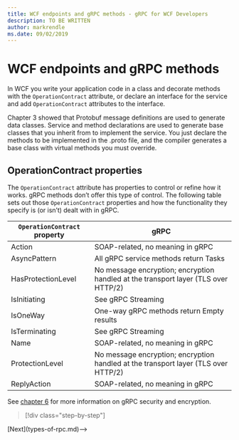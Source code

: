 ```yaml
---
title: WCF endpoints and gRPC methods - gRPC for WCF Developers
description: TO BE WRITTEN
author: markrendle
ms.date: 09/02/2019
---
```


# WCF endpoints and gRPC methods

In WCF you write your application code in a class and decorate methods with the `OperationContract` attribute, or declare an interface for the service and add `OperationContract` attributes to the interface.

Chapter 3 showed that Protobuf message definitions are used to generate data classes. Service and method declarations are used to generate base classes that you inherit from to implement the service. You just declare the methods to be implemented in the .proto file, and the compiler generates a base class with virtual methods you must override.

## OperationContract properties

The `OperationContract` attribute has properties to control or refine how it works. gRPC methods don’t offer this type of control. The following table sets out those `OperationContract` properties and how the functionality they specify is (or isn’t) dealt with in gRPC.

| `OperationContract` property | gRPC                                             |
| ---------------------------- | ------------------------------------------------ |
| Action                       | SOAP-related, no meaning in gRPC                 |
| AsyncPattern                 | All gRPC service methods return Tasks            |
| HasProtectionLevel           | No message encryption; encryption handled at the transport layer (TLS over HTTP/2) |
| IsInitiating                 | See gRPC Streaming                               |
| IsOneWay                     | One-way gRPC methods return Empty results        |
| IsTerminating                | See gRPC Streaming                               |
| Name                         | SOAP-related, no meaning in gRPC                 |
| ProtectionLevel              | No message encryption; encryption handled at the transport layer (TLS over HTTP/2) |
| ReplyAction                  | SOAP-related, no meaning in gRPC                 |

See [chapter 6](authentication.md) for more information on gRPC security and encryption.

>[!div class="step-by-step"]
<!-->[Next](types-of-rpc.md)-->
